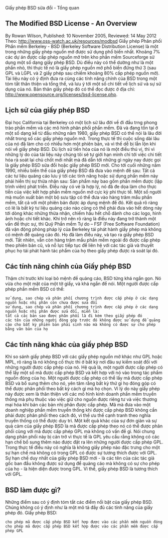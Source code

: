 Giấy phép BSD sửa đổi - Tổng quan

## The Modified BSD License - An Overview
  By Rowan Wilson, Published: 10 November 2005, Reviewed: 14 May 2012
  Theo: http://www.oss-watch.ac.uk/resources/modbsd
  Giấy phép Phân phối Phần mềm Berkeley - BSD (Berkeley Software Distribution License) là một trong những giấy phép nguồn mở được sử dụng phổ biến nhất. Khoảng 7% các dự án được cấp phép nguồn mở trên kho phần mềm Sourceforge sử dụng một số dạng giấy phép BSD. Dù điều này có thể dường như là một phần nhỏ, thì thực tế nó là giấy phép nguồn mở phổ biến đứng thứ 3 (sau GPL và LGPL và 2 giấy phép sau chiếm khoảng 80% cấp phép nguồn mở). Tài liệu này có ý định đưa ra cùng các tính năng chính của BSD trong một tóm tắt thân thiện và tổng thể, và lưu ý tới một số chi tiết về lịch sử và sự sử dụng của nó. Bản thân giấy phép đó có thể đọc được ở địa chỉ: http://www.opensource.org/licenses/bsd-license.php.
## Lịch sử của giấy phép BSD
  Đại học California tại Berkeley có một lịch sử lâu đời về đi đầu trng phong trào phần mềm và các mô hình phân phối phần mềm. Đã và đang tồn tại ở một số dạng kể từ đầu những năm 1980, giấy phép BSD có thể nói là lâu đời nhất trong số các giấy phép nguồn mở. Trong thực tế thì cuộc sống dài lâu của nó đã làm cho có nhiều hơn một phiên bản, và vì thế dễ bị lẫn lộn khi nói về giấy phép BSD. Dù lịch sử tiến hóa của nó là một điều thú vị, thì vì những lý do của tài liệu này chúng tôi sẽ tự giới hạn mình chỉ tới việc chi tiết hóa rà soát lại chủ chốt mới nhất mà đã dẫn tới những gì ngày nay được gọi là giấy phép BSD sửa đổi hoặc giấy phép BSD mới.
  Cho tới cuối những năm 1990, nhiều biến thể của giấy phép BSD đã đưa vào mệnh đề sau:
  Tất cả các tư liệu quảng cáo lưu ý tới các tính năng hoặc sử dụng phần mềm này phải hiển thị sự thừa nhận sau: Sản phẩm này bao gồm phần mềm được (lập trình viên) phát triển.
  Điều này có vẻ là hợp lý, nó đã đe dọa làm cho thực tiễn của việc kết hợp phần mềm nguồn mở cực kỳ phi thực tế. Một số người mà muốn xuất bản một bộ sưu tập có thể đưa vào hàng trăm mẩu phần mềm, tất cả với một phiên bản được áp dụng mệnh đề đó. Kết quả rõ ràng có lẽ là bất kỳ tư liệu quảng cáo nào cũng có thể phải đưa vào hết dòng này tới dòng khác những thừa nhận, chiếm hầu hết chỗ dành cho các logo, hình ảnh hoặc chi tiết khác. Khi trở nên rõ ràng là điều này đang trở thành một vấn đề thực sự, thì Quỹ Phần mềm Tự do – FSF (Free Software Foundation) đã vận động phòng pháp lý của Berkeley tái phát hành giấy phép mà không có mệnh đề quảng cáo đó. Họ đã làm điều này, và tạo ra giấy phép BSD mới. Tất nhiên, vẫn còn hàng trăm mẩu phần mềm ngoài đó được cấp phép theo phiên bản cũ, và nỗ lực tiếp tục để liên hệ với các tác giả và thuyết phục họ tái phát hành tác phẩm của họ theo giấy phép được rà soát lại đó.
## Các tính năng chính của Giấy phép BSD
  Thậm chí trước khi loại bỏ mệnh đề quảng cáo, BSD từng khá ngắn gọn. Nó vừa cho một mặt của một tờ giấy, và khá ngắn để nói. Một người được cấp phép phần mềm BSD có thể:

    sử dụng, sao chép và phân phối chương trình được cấp phép ở các dạng nguồn hoặc nhị phân còn chưa được sửa đổi
    sử dụng, sao chép và phân phối chương trình được cấp phép ở các dạng nguồn hoặc nhị phân được sửa đổi, miễn là:
    tất cả các bản sao được phân phối là đi kèm theo giấy phép đó
    các tên của những người đóng góp trước đó không được sử dụng để quảng cáo cho bất kỳ phiên bản phái sinh nào mà không có được sự cho phép bằng văn bản của họ

## Các tính năng khác của giấy phép BSD
Khi so sánh giấy phép BSD với các giấy phép nguồn mở khác như GPL hoặc MPL, rõ ràng là nó không cố thực thi ở bất kỳ nơi đâu sự kiểm soát đối với những người được cấp phép của nó. Hệ quả là, một người được cấp phép có thể lấy một số mã được cấp phép BSD và kết hợp với nó vào trong tác phẩm nguồn đóng của họ. Một người được cấp phép có thể lấy mã được cấp phép BSD và bổ sung thêm cho nó, yên tâm rằng bất kỳ thứ gì họ đóng góp có thể được phân phối theo bất kỳ cách gì mà họ chọn. Vì lý do này giấy phép này được xem là thân thiện với các mô hình kinh doanh phần mềm truyền thống mà phụ thuộc vào việc giữ cho nguồn được riêng tư và việc thương mại hóa khi bán các bản nhị phân được cấp phép. Mã mà đưa vào một doanh nghiệp phần mềm truyền thống khi được cấp phép BSD không cần phải được phân phối theo cách đó, vì thế ưu thế cạnh tranh theo nghĩa truyền thống có thể được duy trì.
Một kết quả khác của sự đơn giản và sự quả cảm của giấy phép BSD là mã được cấp phép theo nó có thể được phân phối cùng với mã được cấp phép GPL mà không có vấn đề gì. Nói chung dạng phân phối này bị cản trở vì thực tế là GPL yêu cầu rằng không có các hạn chế bổ sung thêm nào được đặt ra lên những người được cấp phép GPL. Trong thực tế điều này có nghĩa là không giấy phép nào đặc trưng cho một sự hạn chế mà không có trong GPL có được sự tương thích được với GPL. Sự hạn chế duy nhất của giấy phép BSD mới - là các tên của các tác giả gốc ban đầu không được sử dụng để quảng cáo mà không có sự cho phép của họ - là hiện diện được trong GPL. Vì thế, giấy phép BSD là tương thích với GPL.
## BSD làm được gì?
Những điểm sau có ý định tóm tắt các điểm nổi bật của giấy phép BSD. Chúng không có ý định như là một mô tả đầy đủ các tính năng của giấy phép đó. Giấy phép BSD:

    cho phép mã được cấp phép BSD kết hợp được vào các phần mềm nguồn đóng
    cho phép mã được cấp phép BSD kết hợp được vào các phần mềm được cấp phép GPL
